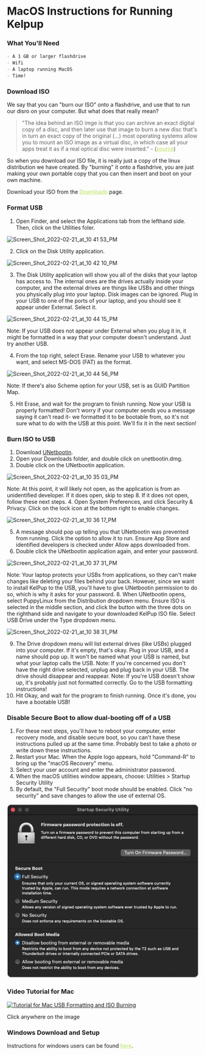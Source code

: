 # MacOS Instructions for Running Kelpup

### What You'll Need
```markdown
- A 1 GB or larger flashdrive
- Wifi
- A laptop running MacOS
- Time!
```

### Download ISO
We say that you can "burn our ISO" onto a flashdrive, and use that to run our disro on your computer. But what does that really mean? 

> "The idea behind an ISO imge is that you can archive an exact digital copy of a disc, and then later use that image to burn a new disc that's in turn an exact copy of the original (...) most operating systems allow you to mount an ISO image as a virtual disc, in which case all your apps treat it as if a real optical disc were inserted." - (<a href="https://www.howtogeek.com/356714/what-is-an-iso-file-and-how-do-i-open-one/" style="color: #b5e853; text-decoration: underline;text-decoration-style: dotted;">source</a>)

So when you download our ISO file, it is really just a copy of the linux distribution we have created. By "burning" it onto a flashdrive, you are just making your own portable copy that you can then insert and boot on your own machine.

Download your ISO from the <a href="Releases.html" style="color: #b5e853; text-decoration: underline;text-decoration-style: dotted;">Downloads</a> page.

### Format USB
1. Open Finder, and select the Applications tab from the lefthand side. Then, click on the Utilities foler. 

<img width="115" alt="Screen_Shot_2022-02-21_at_10 41 53_PM" src="https://user-images.githubusercontent.com/65368903/155399733-d08c9905-aa7d-42fe-99d9-4b9870aaff28.png">

2. Click on the Disk Utility application.

<img width="101" alt="Screen_Shot_2022-02-21_at_10 42 10_PM" src="https://user-images.githubusercontent.com/65368903/155399816-1ee4bf06-8504-479c-b9d1-48ec9baab9a5.png">

3. The Disk Utility application will show you all of the disks that your laptop has access to. The internal ones are the drives actually inside your computer, and the external drives are things like USBs and other things you physically plug into your laptop. Disk images can be ignored. Plug in your USB to one of the ports of your laptop, and you should see it appear under External. Select it.

![Screen_Shot_2022-02-21_at_10 44 15_PM](https://user-images.githubusercontent.com/65368903/155399927-b2f7a270-93ce-4c0f-b666-a54091896f97.png)

Note: If your USB does not appear under External when you plug it in, it might be formatted in a way that your computer doesn't understand. Just try another USB.

4. From the top right, select Erase. Rename your USB to whatever you want, and select MS-DOS (FAT) as the format. 

![Screen_Shot_2022-02-21_at_10 44 56_PM](https://user-images.githubusercontent.com/65368903/155400385-4f0f20a1-2858-4e15-b62c-0b81304f224d.png)

Note: If there's also Scheme option for your USB, set is as GUID Partition Map.

5. Hit Erase, and wait for the program to finish running. Now your USB is properly formatted! Don't worry if your computer sends you a message saying it can't read it- we formatted it to be bootable from, so it's not sure what to do with the USB at this point. We'll fix it in the next section!

### Burn ISO to USB
1. Download [UNetbootin](https://unetbootin.github.io/).
2. Open your Downloads folder, and double click on unetbootin.dmg.
3. Double click on the UNetbootin application.

![Screen_Shot_2022-02-21_at_10 35 03_PM](https://user-images.githubusercontent.com/65368903/155394722-f4610b68-ae11-4a1f-9c14-539289364ae4.png)

Note: At this point, it will likely not open, as the application is from an unidentified developer. If it does open, skip to step 8. If it does not open, follow these next steps.
4. Open System Preferences, and click Security & Privacy. Click on the lock icon at the bottom right to enable changes. 

![Screen_Shot_2022-02-21_at_10 36 17_PM](https://user-images.githubusercontent.com/65368903/155395276-e2dd85cb-19c6-4e06-841c-ab478b48175c.png)

5. A message should pop up telling you that UNetbootin was prevented from running. Click the option to allow it to run. Ensure App Store and identified developers is checked under Allow apps downloaded from.
6. Double click the UNetbootin application again, and enter your password.

![Screen_Shot_2022-02-21_at_10 37 31_PM](https://user-images.githubusercontent.com/65368903/155395731-d83bb767-a24b-45b1-b3e3-7f76f49f8f1c.png)

Note: Your laptop protects your USBs from applications, so they can't make changes like deleting your files behind your back. However, since we want to install KelPup to the USB, you'll have to give UNetbootin permission to do so, which is why it asks for your password.
8. When UNetbootin opens, select PuppyLinux from the Distribution dropdown menu. Ensure ISO is selected in the middle section, and click the button with the three dots on the righthand side and navigate to your downloaded KelPup ISO file. Select USB Drive under the Type dropdown menu.

![Screen_Shot_2022-02-21_at_10 38 31_PM](https://user-images.githubusercontent.com/65368903/155396157-3583d5c5-fa8b-45e5-97f6-5e403b22fd6c.png)

9. The Drive dropdown menu will list external drives (like USBs) plugged into your computer. If it's empty, that's okay. Plug in your USB, and a name should pop up. It won't be named what your USB is named, but what your laptop calls the USB. 
Note: If you're concerned you don't have the right drive selected, unplug and plug back in your USB. The drive should disappear and reappear.
Note: If you're USB doesn't show up, it's probably just not formatted correctly. Go to the USB formatting instructions!
10. Hit Okay, and wait for the program to finish running. Once it's done, you have a bootable USB! 

### Disable Secure Boot to allow dual-booting off of a USB
1. For these next steps, you'll have to reboot your computer, enter recovery mode, and disable secure boot, so you can't have these instructions pulled up at the same time. Probably best to take a photo or write down these instructions. 
2. Restart your Mac. When the Apple logo appears, hold "Command-R" to bring up the "macOS Recovery" menu. 
3. Select your user account and enter the administrator password. 
4. When the macOS utilities window appears, choose: Utilities > Startup Security Utility 
5. By default, the "Full Security" boot mode should be enabled. Click "no security" and save changes to allow the use of external OS. 

<img src="Windows Instructions Images/apple.png" alt="Apple Disable Secure Boot Menu" class="inline"/>

### Video Tutorial for Mac
[![Tutorial for Mac USB Formatting and ISO Burning](https://img.youtube.com/vi/afqgf71CjMQ/0.jpg)](https://www.youtube.com/watch?v=afqgf71CjMQ)

Click anywhere on the image

### Windows Download and Setup
Instructions for windows users can be found <a href="WindowsDownload.md" style="color: #b5e853; text-decoration: underline;text-decoration-style: dotted;">here</a>.
